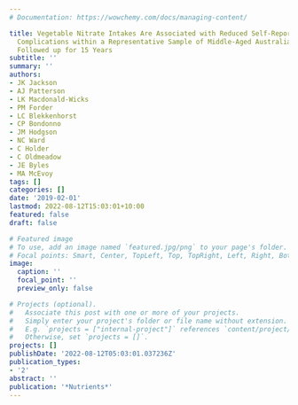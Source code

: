 ```yaml
---
# Documentation: https://wowchemy.com/docs/managing-content/

title: Vegetable Nitrate Intakes Are Associated with Reduced Self-Reported Cardiovascular-Related
  Complications within a Representative Sample of Middle-Aged Australian Women, Prospectively
  Followed up for 15 Years
subtitle: ''
summary: ''
authors:
- JK Jackson
- AJ Patterson
- LK Macdonald-Wicks
- PM Forder
- LC Blekkenhorst
- CP Bondonno
- JM Hodgson
- NC Ward
- C Holder
- C Oldmeadow
- JE Byles
- MA McEvoy
tags: []
categories: []
date: '2019-02-01'
lastmod: 2022-08-12T15:03:01+10:00
featured: false
draft: false

# Featured image
# To use, add an image named `featured.jpg/png` to your page's folder.
# Focal points: Smart, Center, TopLeft, Top, TopRight, Left, Right, BottomLeft, Bottom, BottomRight.
image:
  caption: ''
  focal_point: ''
  preview_only: false

# Projects (optional).
#   Associate this post with one or more of your projects.
#   Simply enter your project's folder or file name without extension.
#   E.g. `projects = ["internal-project"]` references `content/project/deep-learning/index.md`.
#   Otherwise, set `projects = []`.
projects: []
publishDate: '2022-08-12T05:03:01.037236Z'
publication_types:
- '2'
abstract: ''
publication: '*Nutrients*'
---
```

